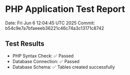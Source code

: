 # PHP Application Test Report
Date: Fri Jun  6 12:04:45 UTC 2025
Commit: b54c9e7a7bfaeeeb36221c46c74a3c13171c8742

## Test Results
- PHP Syntax Check: ✅ Passed
- Database Connection: ✅ Passed
- Database Schema: ✅ Tables created successfully
